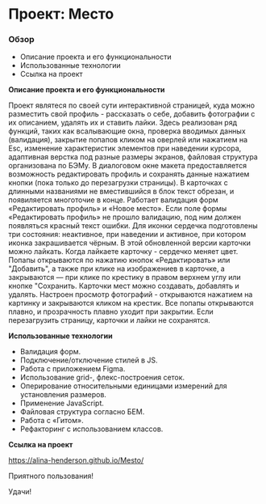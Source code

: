 # Проект: Место

### Обзор
* Описание проекта  и его функциональности
* Использованные технологии
* Ссылка на проект

**Описание проекта  и его функциональности**

Проект являтеся по своей сути интерактивной страницей, куда можно разместить свой профиль - рассказать о себе, добавить фотографии с их описанием, удалять их и ставить лайки.
Здесь реализован ряд функций, таких как всалывающие окна, проверка вводимых данных (валидация), закрытие попапов кликом на оверлей или нажатием на Esc, изменение характеристик элементов при наведении курсора, адаптивная верстка под разные размеры экранов, файловая структура организована по БЭМу. В диалоговом окне макета предоставляется возможность редактировать профиль и сохранять данные нажатием кнопки (пока только до перезагрузки страницы). В карточках с длинными названиями не вместившийся в блок текст обрезан, и появиляется многоточие в конце. Работает валидация форм «Редактировать профиль» и «Новое место».
Если поле формы «Редактировать профиль» не прошло валидацию, под ним должен появляться красный текст ошибки.
Для иконки сердечка подготовлены три состояния: неактивное, при наведении и активное, при котором иконка закрашивается чёрным. В этой обновленной версии карточки можно лайкать. Когда лайкаете карточку - сердечко меняет цвет.
Попапы открываются по нажатию кнопок «Редактировать» или "Добавить", а также при клике на изображениев в карточке, а закрываются — при клике по крестику в правом верхнем углу или кнопке "Сохранить.
Карточки мест можно создавать, добавлять и удалять. Настроен просмотр фотографий - открываются нажатием на картинку и закрываются кликом на крестик.
Все попапы открываются плавно, и прозрачность плавно уходит при закрытии.
Если перезагрузить страницу, карточки и лайки не сохранятся.

**Использованные технологии**

- Валидация форм.
- Подключение/отключение стилей в JS.
- Работа с приложением Figma.
- Использование grid-, флекс-построения сеток.
- Оперирование относительными единицами измерений для установления размеров.
- Применение JavaScript.
- Файловая структура согласно БЕМ.
- Работа с «Гитом».
- Рефакторинг с использованием классов.


**Ссылка на проект**

https://alina-henderson.github.io/Mesto/

Приятного пользования!


Удачи!
